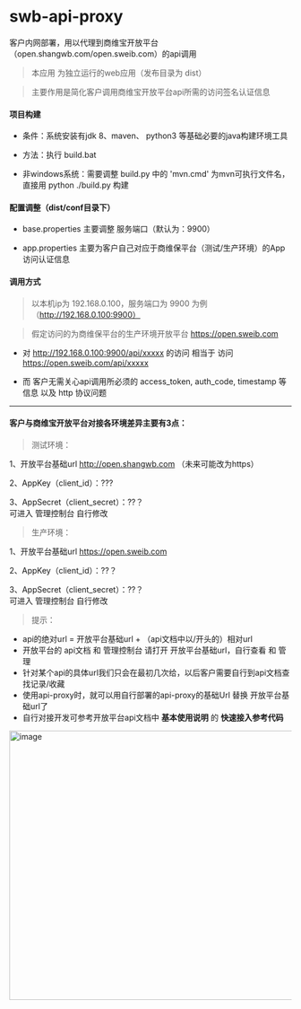# swb-api-proxy
客户内网部署，用以代理到商维宝开放平台（open.shangwb.com/open.sweib.com）的api调用

> 本应用 为独立运行的web应用（发布目录为 dist）

> 主要作用是简化客户调用商维宝开放平台api所需的访问签名认证信息


#### 项目构建
- 条件：系统安装有jdk 8、maven、 python3 等基础必要的java构建环境工具

- 方法：执行 build.bat

- 非windows系统：需要调整 build.py 中的 'mvn.cmd' 为mvn可执行文件名，直接用 python ./build.py 构建


#### 配置调整（dist/conf目录下）
- base.properties 主要调整 服务端口（默认为：9900）

- app.properties 主要为客户自己对应于商维保平台（测试/生产环境）的App访问认证信息


#### 调用方式
> 以本机ip为 192.168.0.100，服务端口为 9900 为例（http://192.168.0.100:9900）

> 假定访问的为商维保平台的生产环境开放平台 https://open.sweib.com

- 对 http://192.168.0.100:9900/api/xxxxx 的访问 相当于 访问 https://open.sweib.com/api/xxxxx

- 而 客户无需关心api调用所必须的 access_token, auth_code, timestamp 等信息 以及 http 协议问题

---
#### 客户与商维宝开放平台对接各环境差异主要有3点：

> 测试环境：

1、开放平台基础url  http://open.shangwb.com   （未来可能改为https）

2、AppKey（client_id）：???

3、AppSecret（client_secret）：??？  
    可进入 管理控制台 自行修改

> 生产环境：

1、开放平台基础url  https://open.sweib.com

2、AppKey（client_id）：??？

3、AppSecret（client_secret）：??？  
    可进入 管理控制台 自行修改

> 提示：
- api的绝对url =  开放平台基础url + （api文档中以/开头的）相对url
- 开放平台的 api文档 和 管理控制台 请打开 开放平台基础url，自行查看 和 管理
- 针对某个api的具体url我们只会在最初几次给，以后客户需要自行到api文档查找记录/收藏
- 使用api-proxy时，就可以用自行部署的api-proxy的基础Url 替换 开放平台基础url了
- 自行对接开发可参考开放平台api文档中 **基本使用说明** 的 **快速接入参考代码**
<img width="600" height="480" alt="image" src="https://user-images.githubusercontent.com/6115009/135312886-bc170be5-12b3-4c99-b596-4b5e0929a14e.png">

